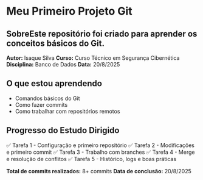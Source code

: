 # Meu Primeiro Projeto Git
## SobreEste repositório foi criado para aprender os conceitos básicos do Git.
**Autor:** Isaque Silva
**Curso:** Curso Técnico em Segurança Cibernética
**Disciplina:** Banco de Dados
**Data:** 20/8/2025

## O que estou aprendendo
- Comandos básicos do Git
- Como fazer commits
- Como trabalhar com repositórios remotos

## Progresso do Estudo Dirigido
✅ Tarefa 1 - Configuração e primeiro repositório
✅ Tarefa 2 - Modificações e primeiro commit
✅ Tarefa 3 - Trabalho com branches
✅ Tarefa 4 - Merge e resolução de conflitos
✅ Tarefa 5 - Histórico, logs e boas práticas

**Total de commits realizados:** 8+ commits
**Data de conclusão:** 20/8/2025

